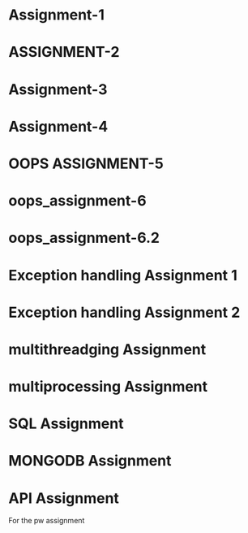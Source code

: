 # Assignment-1
# ASSIGNMENT-2 
# Assignment-3
# Assignment-4
# OOPS ASSIGNMENT-5
# oops_assignment-6
# oops_assignment-6.2
# Exception handling Assignment 1
# Exception handling Assignment 2
# multithreadging Assignment
# multiprocessing Assignment
# SQL Assignment
# MONGODB Assignment
# API Assignment
For the pw assignment
